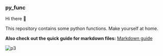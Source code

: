 ### py_func

Hi there 👋

This repository contains some python functions.
Make yourself at home.

**Also check out the quick guide for markdown files:** 
[Markdown guide](https://github.com/EshrakK/py_func/wiki)

![p3](https://user-images.githubusercontent.com/79409488/112460918-9c76cf00-8d89-11eb-925e-c079c6077e78.PNG)

